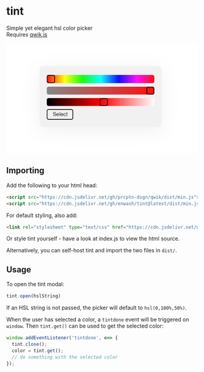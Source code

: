 # tint
Simple yet elegant hsl color picker<br>
Requires [qwik.js](https://github.com/prcptn-dsgn/qwik/)

![tint in action](images/preview.png "tint in action")

## Importing
Add the following to your html head:<br>

```html
<script src="https://cdn.jsdelivr.net/gh/prcptn-dsgn/qwik/dist/min.js"></script>
<script src="https://cdn.jsdelivr.net/gh/enwash/tint@latest/dist/min.js"></script>
```

For default styling, also add:
```html
<link rel="stylesheet" type="text/css" href="https://cdn.jsdelivr.net/gh/enwash/tint@latest/dist/min.css" />
```

Or style tint yourself - have a look at index.js to view the html source.

Alternatively, you can self-host tint and import the two files in `dist/`.
  
## Usage
To open the tint modal:

```js
tint.open(hslString)
```

If an HSL string is not passed, the picker will default to `hsl(0,100%,50%)`.

When the user has selected a color, a `tintdone` event will be triggered on `window`. Then `tint.get()` can be used to get the selected color:

```js
window.addEventListener('tintdone', e=> {
  tint.close();
  color = tint.get();
  // do something with the selected color
});
```
